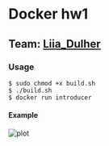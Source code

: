 # Docker hw1

## Team: [Liia_Dulher](https://github.com/LiiaDulher)

### Usage
````
$ sudo chmod +x build.sh
$ ./build.sh
$ docker run introducer
````
#### Example
![plot](.succesfull_usage.png)
